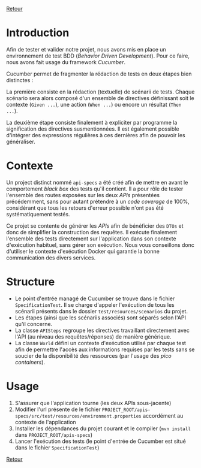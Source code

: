 [Retour](../README.md)

# Introduction

Afin de tester et valider notre projet, nous avons mis en place un environnement de test BDD (*Behavior Driven Development*).
Pour ce faire, nous avons fait usage du framework *Cucumber*.

Cucumber permet de fragmenter la rédaction de tests en deux étapes bien distinctes :

La première consiste en la rédaction (textuelle) de scénarii de tests. 
Chaque scénario sera alors composé d'un ensemble de directives définissant soit le contexte (`Given ...`), une action (`When ...`) ou encore un résultat (`Then ...`).

La deuxième étape consiste finalement à expliciter par programme la signification des directives susmentionnées.
Il est également possible d'intégrer des expressions régulières à ces dernières afin de pouvoir les généraliser.


# Contexte

Un project distinct nommé `api-specs` a été créé afin de mettre en avant le comportement *black box* des tests qu'il contient.
Il a pour rôle de tester l'ensemble des routes exposées sur les deux *APIs* présentées précédemment, sans pour autant prétendre à un *code coverage* de 100%, considérant que tous les retours d'erreur possible n'ont pas été systématiquement testés.

Ce projet se contente de générer les *APIs* afin de bénéficier des `DTOs` et donc de simplifier la construction des requêtes.
Il exécute finalement l'ensemble des tests directement sur l'application dans son contexte d'exécution habituel, sans gérer son exécution.
Nous vous conseillons donc d'utiliser le contexte d'exécution Docker qui garantie la bonne communication des divers services.

# Structure

- Le point d'entrée managé de Cucumber se trouve dans le fichier `SpecificationTest`.
Il se charge d'appeler l'exécution de tous les scénarii présents dans le dossier `test/resources/scenarios` du projet.
- Les étapes (ainsi que les scénariis associés) sont séparés selon l'API qu'il concerne.
- La classe `APISteps` regroupe les directives travaillant directement avec l'API (au niveau des requêtes/réponses) de manière générique.
- La classe `World` défini un contexte d'exécution utilisé par chaque test afin de permettre l'accès aux informations requises par les tests sans se soucier de la disponibilité des ressources (par l'usage des *pico containers*).

# Usage

1. S'assurer que l'application tourne (les deux APIs sous-jacente)
2. Modifier l'url présente de le fichier `PROJECT_ROOT/apis-specs/src/test/resources/environment.properties` accordément au contexte de l'application
3. Installer les dépendances du projet courant et le compiler (`mvn install` dans `PROJECT_ROOT/apis-specs`)
4. Lancer l'exécution des tests (le point d'entrée de Cucumber est situé dans le fichier `SpecificationTest`)

[Retour](../README.md)